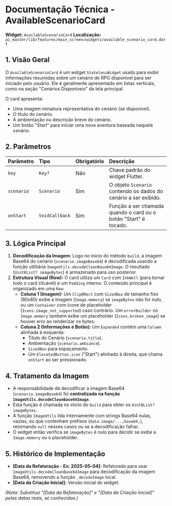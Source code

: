 # Documentação Técnica - AvailableScenarioCard

**Widget:** `AvailableScenarioCard`
**Localização:** `ai_master/lib/features/main_screen/widgets/available_scenario_card.dart`

## 1. Visão Geral

O `AvailableScenarioCard` é um widget `StatelessWidget` usado para exibir informações resumidas sobre um cenário de RPG disponível para ser iniciado pelo usuário. Ele é geralmente apresentado em listas verticais, como na seção "Cenários Disponíveis" da tela principal.

O card apresenta:
*   Uma imagem miniatura representativa do cenário (se disponível).
*   O título do cenário.
*   A ambientação ou descrição breve do cenário.
*   Um botão "Start" para iniciar uma nova aventura baseada naquele cenário.

## 2. Parâmetros

| Parâmetro | Tipo          | Obrigatório | Descrição                                                                 |
| :-------- | :------------ | :---------- | :------------------------------------------------------------------------ |
| `key`     | `Key?`        | Não         | Chave padrão do widget Flutter.                                           |
| `scenario`| `Scenario`    | Sim         | O objeto `Scenario` contendo os dados do cenário a ser exibido.           |
| `onStart` | `VoidCallback`| Sim         | Função a ser chamada quando o card ou o botão "Start" é tocado.           |

## 3. Lógica Principal

1.  **Decodificação da Imagem:** Logo no início do método `build`, a imagem Base64 do cenário (`scenario.imageBase64`) é decodificada usando a função utilitária `ImageUtils.decodeCleanBase64Image`. O resultado (`Uint8List? imageBytes`) é armazenado para uso posterior.
2.  **Estrutura Visual (Row):** O card utiliza um `Card` com `InkWell` (para tornar todo o card clicável) e um `Padding` interno. O conteúdo principal é organizado em uma `Row`:
    *   **Coluna 1 (Imagem):** Um `ClipRRect` com `SizedBox` de tamanho fixo (80x80) exibe a imagem (`Image.memory`) se `imageBytes` não for nulo, ou um `Container` com ícone de placeholder (`Icons.image_not_supported`) caso contrário. Um `errorBuilder` no `Image.memory` também exibe um placeholder (`Icons.broken_image`) se houver erro ao renderizar os bytes.
    *   **Coluna 2 (Informações e Botão):** Um `Expanded` contém uma `Column` alinhada à esquerda:
        *   Título do Cenário (`scenario.title`).
        *   Ambientação (`scenario.ambiance`).
        *   `SizedBox` para espaçamento.
        *   Um `ElevatedButton.icon` ("Start") alinhado à direita, que chama `onStart` ao ser pressionado.

## 4. Tratamento da Imagem

*   A responsabilidade de decodificar a imagem Base64 (`scenario.imageBase64`) foi **centralizada na função `ImageUtils.decodeCleanBase64Image`**.
*   Esta função é chamada no início do `build` para obter os `Uint8List? imageBytes`.
*   A função `ImageUtils` lida internamente com strings Base64 nulas, vazias, ou que contenham prefixos (`data:image/...;base64,`), retornando `null` nesses casos ou se a decodificação falhar.
*   O widget então verifica se `imageBytes` é nulo para decidir se exibe a `Image.memory` ou o placeholder.

## 5. Histórico de Implementação

*   **[Data da Refatoração - Ex: 2025-05-04]:** Refatorado para usar `ImageUtils.decodeCleanBase64Image` para decodificação da imagem Base64, removendo a função `_decodeImage` local.
*   **[Data da Criação Inicial]:** Versão inicial do widget.

*(Nota: Substitua "[Data da Refatoração]" e "[Data da Criação Inicial]" pelas datas reais, se conhecidas.)*